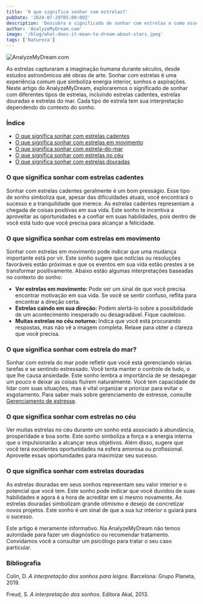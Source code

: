 ```yaml
---
title: 'O que significa sonhar com estrelas?'
pubDate: '2024-07-29T05:00:00Z'
description: 'Descubra o significado de sonhar com estrelas e como esses sonhos podem refletir sua energia interior, sonhos, esperanças e desejos.'
author: 'AnalyzeMyDream.com'
image: '/blog/what-does-it-mean-to-dream-about-stars.jpeg'
tags: ['Natureza']
---
```


![AnalyzeMyDream.com](/blog/what-does-it-mean-to-dream-about-stars.jpeg)


As estrelas capturaram a imaginação humana durante séculos, desde estudos astronômicos até obras de arte. Sonhar com estrelas é uma experiência comum que simboliza energia interior, sonhos e aspirações. Neste artigo do AnalyzeMyDream, exploraremos o significado de sonhar com diferentes tipos de estrelas, incluindo estrelas cadentes, estrelas douradas e estrelas do mar. Cada tipo de estrela tem sua interpretação dependendo do contexto do sonho.

### Índice

- [O que significa sonhar com estrelas cadentes](#o-que-significa-sonhar-com-estrelas-cadentes)
- [O que significa sonhar com estrelas em movimento](#o-que-significa-sonhar-com-estrelas-em-movimento)
- [O que significa sonhar com estrela-do-mar](#o-que-significa-sonhar-com-estrela-do-mar)
- [O que significa sonhar com estrelas no céu](#o-que-significa-sonhar-com-estrelas-no-céu)
- [O que significa sonhar com estrelas douradas](#o-que-significa-sonhar-com-estrelas-douradas)

### O que significa sonhar com estrelas cadentes

Sonhar com estrelas cadentes geralmente é um bom presságio. Esse tipo de sonho simboliza que, apesar das dificuldades atuais, você encontrará o sucesso e a tranquilidade que merece. As estrelas cadentes representam a chegada de coisas positivas em sua vida. Este sonho te incentiva a aproveitar as oportunidades e a confiar em suas habilidades, pois dentro de você está tudo que você precisa para alcançar a felicidade. 

### O que significa sonhar com estrelas em movimento

Sonhar com estrelas em movimento pode indicar que uma mudança importante está por vir. Este sonho sugere que notícias ou resoluções favoráveis ​​estão próximas e que os eventos em sua vida estão prestes a se transformar positivamente. Abaixo estão algumas interpretações baseadas no contexto do sonho:

- **Ver estrelas em movimento:** Pode ser um sinal de que você precisa encontrar motivação em sua vida. Se você se sentir confuso, reflita para encontrar a direção certa.
- **Estrelas caindo em sua direção:** Podem alertá-lo sobre a possibilidade de um acontecimento inesperado ou desagradável. Fique cauteloso.
- **Muitas estrelas no céu noturno:** Indica que você está procurando respostas, mas não vê a imagem completa. Relaxe para obter a clareza que você precisa.

### O que significa sonhar com estrela do mar?

Sonhar com estrela do mar pode refletir que você está gerenciando várias tarefas e se sentindo estressado. Você tenta manter o controle de tudo, o que lhe causa ansiedade. Este sonho lembra a importância de se desapegar um pouco e deixar as coisas fluírem naturalmente. Você tem capacidade de lidar com suas situações, mas é vital organizar e priorizar para evitar o esgotamento. Para saber mais sobre gerenciamento de estresse, consulte [Gerenciamento de estresse](#).

### O que significa sonhar com estrelas no céu

Ver muitas estrelas no céu durante um sonho está associado à abundância, prosperidade e boa sorte. Este sonho simboliza a força e a energia interna que o impulsionarão a alcançar seus objetivos. Além disso, sugere que você terá excelentes oportunidades na esfera amorosa ou profissional. Aproveite essas oportunidades para maximizar seu sucesso.

### O que significa sonhar com estrelas douradas

As estrelas douradas em seus sonhos representam seu valor interior e o potencial que você tem. Este sonho pode indicar que você duvidou de suas habilidades e agora é a hora de acreditar em si mesmo novamente. As estrelas douradas simbolizam grande otimismo e desejo de concretizar novos projetos. Este sonho é um sinal de que a sua luz interior o guiará para o sucesso.

Este artigo é meramente informativo. Na AnalyzeMyDream não temos autoridade para fazer um diagnóstico ou recomendar tratamento. Convidamos você a consultar um psicólogo para tratar o seu caso particular.

### Bibliografia

Colin, D. *A interpretação dos sonhos para leigos*. Barcelona: Grupo Planeta, 2019.

Freud, S. *A interpretação dos sonhos*. Editora Akal, 2013.